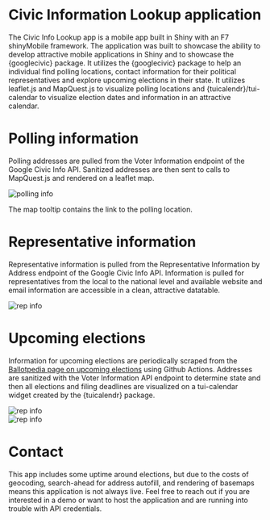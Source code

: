 
<!-- README.md is generated from README.Rmd. Please edit that file -->

# Civic Information Lookup application

<!-- badges: start -->

<!-- badges: end -->

The Civic Info Lookup app is a mobile app built in Shiny with an F7
shinyMobile framework. The application was built to showcase the ability
to develop attractive mobile applications in Shiny and to showcase the
{googlecivic} package. It utilizes the {googlecivic} package to help an
individual find polling locations, contact information for their
political representatives and explore upcoming elections in their state.
It utilizes leaflet.js and MapQuest.js to visualize polling locations
and {tuicalendr}/tui-calendar to visualize election dates and
information in an attractive calendar.

# Polling information

Polling addresses are pulled from the Voter Information endpoint of the
Google Civic Info API. Sanitized addresses are then sent to calls to
MapQuest.js and rendered on a leaflet map.

![polling info](www/figures/civic_lookup_demo_1.png)

The map tooltip contains the link to the polling location.

# Representative information

Representative information is pulled from the Representative Information
by Address endpoint of the Google Civic Info API. Information is pulled
for representatives from the local to the national level and available
website and email information are accessible in a clean, attractive
datatable.

![rep info](www/figures/civic_lookup_demo_2.png)

# Upcoming elections

Information for upcoming elections are periodically scraped from the
[Ballotpedia page on upcoming
elections](https://ballotpedia.org/Elections_calendar) using Github
Actions. Addresses are sanitized with the Voter Information API endpoint
to determine state and then all elections and filing deadlines are
visualized on a tui-calendar widget created by the {tuicalendr} package.

![rep info](www/figures/civic_lookup_demo_3.png)  
![rep info](www/figures/civic_lookup_demo_4.png)

# Contact

This app includes some uptime around elections, but due to the costs of
geocoding, search-ahead for address autofill, and rendering of basemaps
means this application is not always live. Feel free to reach out if you
are interested in a demo or want to host the application and are running
into trouble with API credentials.
